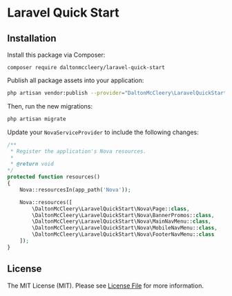 # Laravel Quick Start

## Installation

Install this package via Composer:

```composer
composer require daltonmccleery/laravel-quick-start
```

Publish all package assets into your application:
```bash
php artisan vendor:publish --provider="DaltonMcCleery\LaravelQuickStart\LaravelQuickStartServiceProvider" --force
```

Then, run the new migrations:
```bash
php artisan migrate
```

Update your `NovaServiceProvider` to include the following changes:

```php
/**
 * Register the application's Nova resources.
 *
 * @return void
*/
protected function resources()
{
    Nova::resourcesIn(app_path('Nova'));

    Nova::resources([
        \DaltonMcCleery\LaravelQuickStart\Nova\Page::class,
        \DaltonMcCleery\LaravelQuickStart\Nova\BannerPromos::class,
        \DaltonMcCleery\LaravelQuickStart\Nova\MainNavMenu::class,
        \DaltonMcCleery\LaravelQuickStart\Nova\MobileNavMenu::class,
        \DaltonMcCleery\LaravelQuickStart\Nova\FooterNavMenu::class
    ]);
}
```

## License

The MIT License (MIT). Please see [License File](LICENSE.md) for more information.
